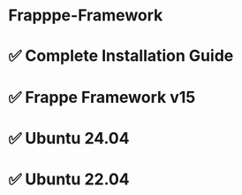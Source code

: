 # Frapppe-Framework

# ✅  Complete Installation Guide   
# ✅  Frappe Framework v15    
# ✅  Ubuntu 24.04    
# ✅  Ubuntu 22.04

